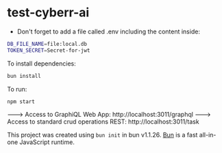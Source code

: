 # test-cyberr-ai


- Don't forget to add a file called .env including the content inside:
```bash
DB_FILE_NAME=file:local.db
TOKEN_SECRET=Secret-for-jwt
```


To install dependencies:

```bash
bun install
```

To run:

```bash
npm start
```



---> Access to GraphiQL Web App: http://localhost:3011/graphql
---> Access to standard crud operations REST: http://localhost:3011/task

This project was created using `bun init` in bun v1.1.26. [Bun](https://bun.sh) is a fast all-in-one JavaScript runtime.
